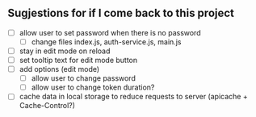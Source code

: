 ## Sugjestions for if I come back to this project

- [ ] allow user to set password when there is no password
	- [ ] change files index.js, auth-service.js, main.js
- [ ] stay in edit mode on reload
- [ ] set tooltip text for edit mode button
- [ ] add options (edit mode)
  - [ ] allow user to change password
  - [ ] allow user to change token duration?
- [ ] cache data in local storage to reduce requests to server (apicache + Cache-Control?) 
